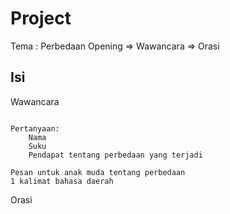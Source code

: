 # Project

Tema : Perbedaan 
Opening => Wawancara => Orasi 

## Isi

Wawancara
 
```

Pertanyaan: 
    Nama
    Suku
    Pendapat tentang perbedaan yang terjadi

Pesan untuk anak muda tentang perbedaan
1 kalimat bahasa daerah

```


Orasi

